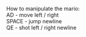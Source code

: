 How to manipulate the mario: <br />
AD - move left / right<br />
SPACE - jump newline<br />
QE - shot left / right newline<br />
